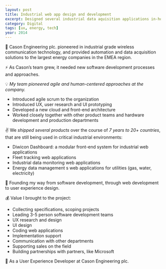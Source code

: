 ```yaml
---
layout: post
title: Industrial web app design and development
excerpt: Designed several industrial data aquisition applications in-house
category: Digital
tags: [ux, energy, tech]
year: 2014
---
```


🏢 Cason Engineering plc. pioneered in industrial grade wireless communication technology, and provided automation and data acquisition solutions to the largest energy companies in the EMEA region. 

⚡ As Cason’s team grew, it needed new software development processes and approaches. 

💡 *My team pioneered agile and human-centered approaches at the company.*

- Introduced agile scrum to the organization
- Introduced UX, user research and UI prototyping
- Developed a new cloud and front-end architecture
- Worked closely together with other product teams and hardware development and production departments 

✌️ We *shipped several products* over the course of *7 years to 20+ countries*, that are still being used in critical industrial environments:

- Diwicon Dashboard: a modular front-end system for industrial web applications
- Fleet tracking web applications
- Industrial data monitoring web applications
- Energy data management s web applications for utilities (gas, water, electricity) 

💙 Founding my way from software development, through web development to user experience design. 

💰 Value I brought to the project:

- Collecting specifications, scoping projects
- Leading 3-5 person software development teams
- UX research and design
- UI design
- Coding web applications
- Implementation support
- Communication with other departments
- Supporting sales on the field
- Building partnerships with partners, like Microsoft 

👥 As a User Experience Developer at Cason Engineering plc.  

